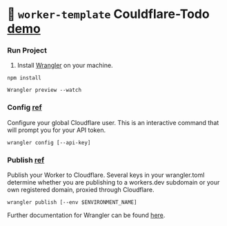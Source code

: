 # 👷 `worker-template` Couldflare-Todo [demo](https://couldflare-todo.solanki.workers.dev/)

### Run Project

1. Install [Wrangler](https://github.com/cloudflare/wrangler) on your machine.

```
npm install

Wrangler preview --watch
```

### Config [ref](https://developers.cloudflare.com/workers/tooling/wrangler/commands/#config)

Configure your global Cloudflare user. This is an interactive command that will prompt you for your API token.

```
wrangler config [--api-key]
```

### Publish [ref](https://developers.cloudflare.com/workers/tooling/wrangler/commands/#publish)

Publish your Worker to Cloudflare. Several keys in your wrangler.toml determine whether you are publishing to a workers.dev subdomain or your own registered domain, proxied through Cloudflare.

```
wrangler publish [--env $ENVIRONMENT_NAME]
```

Further documentation for Wrangler can be found [here](https://developers.cloudflare.com/workers/tooling/wrangler).
